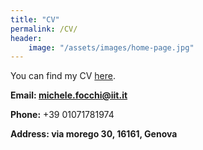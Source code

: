```yaml
---
title: "CV"
permalink: /CV/
header:
    image: "/assets/images/home-page.jpg"
---
```


You can find my CV [here](https://www.dropbox.com/s/13suf5emc4nqknc/cv_last.pdf).

**Email: michele.focchi@iit.it**

**Phone:** +39 01071781974

**Address: via morego 30, 16161, Genova**






